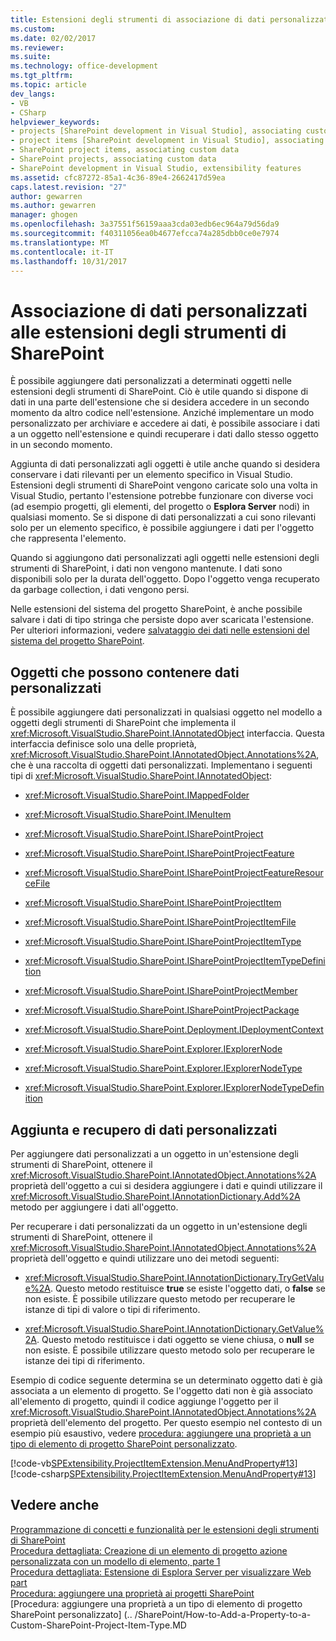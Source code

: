 ```yaml
---
title: Estensioni degli strumenti di associazione di dati personalizzati con SharePoint | Documenti Microsoft
ms.custom: 
ms.date: 02/02/2017
ms.reviewer: 
ms.suite: 
ms.technology: office-development
ms.tgt_pltfrm: 
ms.topic: article
dev_langs:
- VB
- CSharp
helpviewer_keywords:
- projects [SharePoint development in Visual Studio], associating custom data
- project items [SharePoint development in Visual Studio], associating custom data
- SharePoint project items, associating custom data
- SharePoint projects, associating custom data
- SharePoint development in Visual Studio, extensibility features
ms.assetid: cfc87272-85a1-4c36-89e4-2662417d59ea
caps.latest.revision: "27"
author: gewarren
ms.author: gewarren
manager: ghogen
ms.openlocfilehash: 3a37551f56159aaa3cda03edb6ec964a79d56da9
ms.sourcegitcommit: f40311056ea0b4677efcca74a285dbb0ce0e7974
ms.translationtype: MT
ms.contentlocale: it-IT
ms.lasthandoff: 10/31/2017
---
```

# <a name="associating-custom-data-with-sharepoint-tools-extensions"></a>Associazione di dati personalizzati alle estensioni degli strumenti di SharePoint
  È possibile aggiungere dati personalizzati a determinati oggetti nelle estensioni degli strumenti di SharePoint. Ciò è utile quando si dispone di dati in una parte dell'estensione che si desidera accedere in un secondo momento da altro codice nell'estensione. Anziché implementare un modo personalizzato per archiviare e accedere ai dati, è possibile associare i dati a un oggetto nell'estensione e quindi recuperare i dati dallo stesso oggetto in un secondo momento.  
  
 Aggiunta di dati personalizzati agli oggetti è utile anche quando si desidera conservare i dati rilevanti per un elemento specifico in Visual Studio. Estensioni degli strumenti di SharePoint vengono caricate solo una volta in Visual Studio, pertanto l'estensione potrebbe funzionare con diverse voci (ad esempio progetti, gli elementi, del progetto o **Esplora Server** nodi) in qualsiasi momento. Se si dispone di dati personalizzati a cui sono rilevanti solo per un elemento specifico, è possibile aggiungere i dati per l'oggetto che rappresenta l'elemento.  
  
 Quando si aggiungono dati personalizzati agli oggetti nelle estensioni degli strumenti di SharePoint, i dati non vengono mantenute. I dati sono disponibili solo per la durata dell'oggetto. Dopo l'oggetto venga recuperato da garbage collection, i dati vengono persi.  
  
 Nelle estensioni del sistema del progetto SharePoint, è anche possibile salvare i dati di tipo stringa che persiste dopo aver scaricata l'estensione. Per ulteriori informazioni, vedere [salvataggio dei dati nelle estensioni del sistema del progetto SharePoint](../sharepoint/saving-data-in-extensions-of-the-sharepoint-project-system.md).  
  
## <a name="objects-that-can-contain-custom-data"></a>Oggetti che possono contenere dati personalizzati  
 È possibile aggiungere dati personalizzati in qualsiasi oggetto nel modello a oggetti degli strumenti di SharePoint che implementa il <xref:Microsoft.VisualStudio.SharePoint.IAnnotatedObject> interfaccia. Questa interfaccia definisce solo una delle proprietà, <xref:Microsoft.VisualStudio.SharePoint.IAnnotatedObject.Annotations%2A>, che è una raccolta di oggetti dati personalizzati. Implementano i seguenti tipi di <xref:Microsoft.VisualStudio.SharePoint.IAnnotatedObject>:  
  
-   <xref:Microsoft.VisualStudio.SharePoint.IMappedFolder>  
  
-   <xref:Microsoft.VisualStudio.SharePoint.IMenuItem>  
  
-   <xref:Microsoft.VisualStudio.SharePoint.ISharePointProject>  
  
-   <xref:Microsoft.VisualStudio.SharePoint.ISharePointProjectFeature>  
  
-   <xref:Microsoft.VisualStudio.SharePoint.ISharePointProjectFeatureResourceFile>  
  
-   <xref:Microsoft.VisualStudio.SharePoint.ISharePointProjectItem>  
  
-   <xref:Microsoft.VisualStudio.SharePoint.ISharePointProjectItemFile>  
  
-   <xref:Microsoft.VisualStudio.SharePoint.ISharePointProjectItemType>  
  
-   <xref:Microsoft.VisualStudio.SharePoint.ISharePointProjectItemTypeDefinition>  
  
-   <xref:Microsoft.VisualStudio.SharePoint.ISharePointProjectMember>  
  
-   <xref:Microsoft.VisualStudio.SharePoint.ISharePointProjectPackage>  
  
-   <xref:Microsoft.VisualStudio.SharePoint.Deployment.IDeploymentContext>  
  
-   <xref:Microsoft.VisualStudio.SharePoint.Explorer.IExplorerNode>  
  
-   <xref:Microsoft.VisualStudio.SharePoint.Explorer.IExplorerNodeType>  
  
-   <xref:Microsoft.VisualStudio.SharePoint.Explorer.IExplorerNodeTypeDefinition>  
  
## <a name="adding-and-retrieving-custom-data"></a>Aggiunta e recupero di dati personalizzati  
 Per aggiungere dati personalizzati a un oggetto in un'estensione degli strumenti di SharePoint, ottenere il <xref:Microsoft.VisualStudio.SharePoint.IAnnotatedObject.Annotations%2A> proprietà dell'oggetto a cui si desidera aggiungere i dati e quindi utilizzare il <xref:Microsoft.VisualStudio.SharePoint.IAnnotationDictionary.Add%2A> metodo per aggiungere i dati all'oggetto.  
  
 Per recuperare i dati personalizzati da un oggetto in un'estensione degli strumenti di SharePoint, ottenere il <xref:Microsoft.VisualStudio.SharePoint.IAnnotatedObject.Annotations%2A> proprietà dell'oggetto e quindi utilizzare uno dei metodi seguenti:  
  
-   <xref:Microsoft.VisualStudio.SharePoint.IAnnotationDictionary.TryGetValue%2A>. Questo metodo restituisce **true** se esiste l'oggetto dati, o **false** se non esiste. È possibile utilizzare questo metodo per recuperare le istanze di tipi di valore o tipi di riferimento.  
  
-   <xref:Microsoft.VisualStudio.SharePoint.IAnnotationDictionary.GetValue%2A>. Questo metodo restituisce i dati oggetto se viene chiusa, o **null** se non esiste. È possibile utilizzare questo metodo solo per recuperare le istanze dei tipi di riferimento.  
  
 Esempio di codice seguente determina se un determinato oggetto dati è già associata a un elemento di progetto. Se l'oggetto dati non è già associato all'elemento di progetto, quindi il codice aggiunge l'oggetto per il <xref:Microsoft.VisualStudio.SharePoint.IAnnotatedObject.Annotations%2A> proprietà dell'elemento del progetto. Per questo esempio nel contesto di un esempio più esaustivo, vedere [procedura: aggiungere una proprietà a un tipo di elemento di progetto SharePoint personalizzato](../sharepoint/how-to-add-a-property-to-a-custom-sharepoint-project-item-type.md).  
  
 [!code-vb[SPExtensibility.ProjectItemExtension.MenuAndProperty#13](../sharepoint/codesnippet/VisualBasic/projectitemmenuandproperty/extension/projectitemtypeproperty.vb#13)]
 [!code-csharp[SPExtensibility.ProjectItemExtension.MenuAndProperty#13](../sharepoint/codesnippet/CSharp/projectitemmenuandproperty/extension/projectitemtypeproperty.cs#13)]  
  
## <a name="see-also"></a>Vedere anche  
 [Programmazione di concetti e funzionalità per le estensioni degli strumenti di SharePoint](../sharepoint/programming-concepts-and-features-for-sharepoint-tools-extensions.md)   
 [Procedura dettagliata: Creazione di un elemento di progetto azione personalizzata con un modello di elemento, parte 1](../sharepoint/walkthrough-creating-a-custom-action-project-item-with-an-item-template-part-1.md)   
 [Procedura dettagliata: Estensione di Esplora Server per visualizzare Web part](../sharepoint/walkthrough-extending-server-explorer-to-display-web-parts.md)   
 [Procedura: aggiungere una proprietà ai progetti SharePoint](../sharepoint/how-to-add-a-property-to-sharepoint-projects.md)   
 [Procedura: aggiungere una proprietà a un tipo di elemento di progetto SharePoint personalizzato] (.. /SharePoint/How-to-Add-a-Property-to-a-Custom-SharePoint-Project-Item-Type.MD   
  